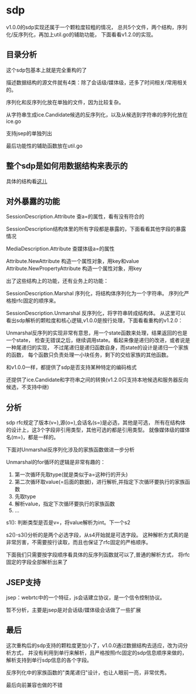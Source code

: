 # sdp

v1.0.0的sdp实现还属于一个颗粒度较粗的情况，
总共5个文件，两个结构，序列化/反序列化，再加上util.go的辅助功能，
下面看看v1.2.0的实现。

## 目录分析

这个sdp包基本上就是完全重构的了

描述数据结构的源文件就有4类：除了会话级/媒体级，还多了时间相关/常用相关的。

序列化和反序列化放在单独的文件，因为比较复杂。

从字符串生成ice.Candidate候选的反序列化，以及从候选到字符串的序列化放在ice.go

支持jsep的单独列出

最后功能性的辅助函数放在util.go

## 整个sdp是如何用数据结构来表示的

具体的结构看[这儿](https://www.draw.io/?mode=github#H63isOK%2Fconference_graph%2Fmaster%2Fpion-webrtc%2Fpion%2Fwebrtc%40v1.2.0)

## 对外暴露的功能

SessionDescription.Attribute 查a=的属性，看有没有符合的

SessionDescription结构体里的所有字段都是暴露的，下面看看其他字段的暴露情况

MediaDescription.Attribute 查媒体级a=的属性

Attribute.NewAttribute 构造一个属性对象，用key和value  
Attribute.NewPropertyAttribute 构造一个属性对象，用key

出了这些结构上的功能，还有业务上的功能：

SessionDescription.Marshal 序列化，将结构体序列化为一个字符串。
序列化严格按rfc固定的顺序来。

SessionDescription.Unmarshal 反序列化，将字符串转成结构体。
从这里可以看出sdp解析的颗粒度和核心逻辑,v1.0.0是按行处理，下面看看重构的v1.2.0：

Unmarshal反序列的实现非常有意思，用一个state函数来处理，结果返回的也是一个state，
检查无错误之后，继续调用state。看起来像是递归的改进，或者说是一种尾递归的实现，
不过尾递归是递归函数自身，而state的设计是递归一个家族的函数，
每个函数只负责处理一小块任务，剩下的交给家族的其他函数。

和v1.0.0一样，都提供了sdp是否支持某种特定的编码格式

还提供了ice.Candidate和字符串之间的转换(v1.2.0只支持本地候选和服务器反向候选，不支持中继)

## 分析

sdp rfc规定了版本(v=),源(o=),会话名(s=)是必选，其他是可选，
所有在结构体的设计上，这3个字段非引用类型，其他可选的都是引用类型。
就像媒体级的媒体名(m=)，都是一样的。

下面对Unmarshal反序列化涉及的家族函数做进一步分析

Unmarshal的for循环的逻辑是非常有趣的：

1. 第一次循环先取type(就是类似于a=这种行的开头)
2. 第二次循环取value(=后面的数据)，进行解析,并指定下次循环要执行的家族函数
3. 先取type
4. 解析value，指定下次循环要执行的家族函数
5. ...

s1(): 判断类型是否是v=，将value解析为int。下一个s2

s2()-s3()分析的是两个必选字段，从s4开始就是可选字段。
这种解析方式真的是非常厉害，不需要按行读取，而且也保证了rfc固定的严格顺序。

下面我们只需要按字段顺序看具体的反序列函数就可以了,普通的解析方式，
将rfc固定的字段全部解析出来了

## JSEP支持

jsep：webrtc中的一个特征，js会话建立协议，是一个信令控制协议。

暂不分析，主要是jsep是对会话级/媒体级会话做了一些扩展

## 最后

这次重构后的sdp支持的颗粒度更加小了，v1.0.0通过数据结构去适应，改为词分析方式，
并没有利用到单行来解析，且严格按照rfc固定的sdp信息顺序来做的，
解析支持到单行sdp信息的各个字段。

反序列化中的家族函数的"类尾递归"设计，也让人眼前一亮，非常优秀。

最后向前兼容也做的不错

